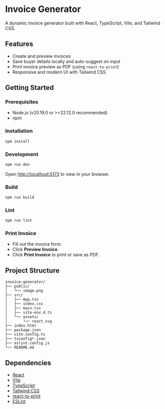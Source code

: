 # Invoice Generator

A dynamic invoice generator built with React, TypeScript, Vite, and Tailwind CSS.

## Features

- Create and preview invoices
- Save buyer details locally and auto-suggest on input
- Print invoice preview as PDF (using `react-to-print`)
- Responsive and modern UI with Tailwind CSS

## Getting Started

### Prerequisites

- Node.js (v20.19.0 or >=22.12.0 recommended)
- npm

### Installation

```sh
npm install
```

### Development

```sh
npm run dev
```

Open [http://localhost:5173](http://localhost:5173) to view in your browser.

### Build

```sh
npm run build
```

### Lint

```sh
npm run lint
```

### Print Invoice

- Fill out the invoice form.
- Click **Preview Invoice**.
- Click **Print Invoice** to print or save as PDF.

## Project Structure

```
invoice-generator/
├── public/
│   └── image.png
├── src/
│   ├── App.tsx
│   ├── index.css
│   ├── main.tsx
│   ├── vite-env.d.ts
│   └── assets/
│       └── react.svg
├── index.html
├── package.json
├── vite.config.ts
├── tsconfig*.json
├── eslint.config.js
└── README.md
```

## Dependencies

- [React](https://react.dev/)
- [Vite](https://vitejs.dev/)
- [TypeScript](https://www.typescriptlang.org/)
- [Tailwind CSS](https://tailwindcss.com/)
- [react-to-print](https://github.com/gregnb/react-to-print)
- [ESLint](https://eslint.org/)
